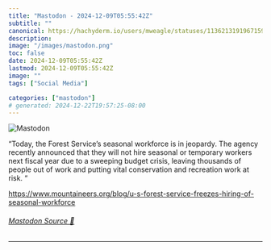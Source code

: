 ```yaml
---
title: "Mastodon - 2024-12-09T05:55:42Z"
subtitle: ""
canonical: https://hachyderm.io/users/mweagle/statuses/113621319196715947
description:
image: "/images/mastodon.png"
toc: false
date: 2024-12-09T05:55:42Z
lastmod: 2024-12-09T05:55:42Z
image: ""
tags: ["Social Media"]

categories: ["mastodon"]
# generated: 2024-12-22T19:57:25-08:00
---
```

![Mastodon](/images/mastodon.png)

<p>“Today, the Forest Service’s seasonal workforce is in jeopardy. The agency recently announced that they will not hire seasonal or temporary workers next fiscal year due to a sweeping budget crisis, leaving thousands of people out of work and putting vital conservation and recreation work at risk. “</p><p><a href="https://www.mountaineers.org/blog/u-s-forest-service-freezes-hiring-of-seasonal-workforce" target="_blank" rel="nofollow noopener noreferrer" translate="no"><span class="invisible">https://www.</span><span class="ellipsis">mountaineers.org/blog/u-s-fore</span><span class="invisible">st-service-freezes-hiring-of-seasonal-workforce</span></a></p>


###### [Mastodon Source 🐘](https://hachyderm.io/@mweagle/113621319196715947)

___
